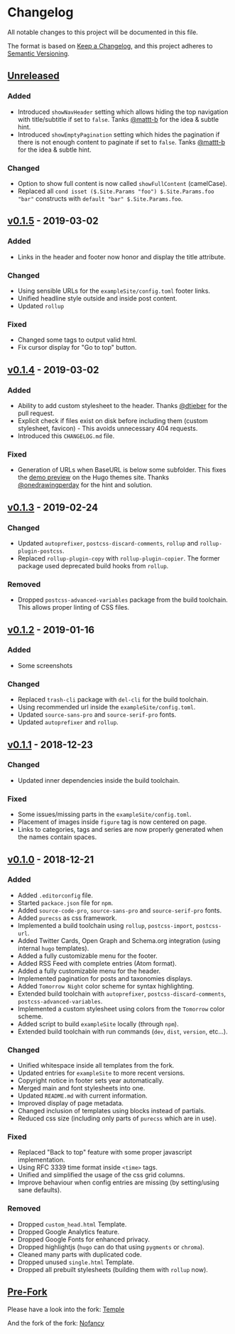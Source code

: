 # Changelog
All notable changes to this project will be documented in this file.

The format is based on
[Keep a Changelog](https://keepachangelog.com/en/1.0.0/),
and this project adheres to
[Semantic Versioning](https://semver.org/spec/v2.0.0.html).


## [Unreleased]

### Added
- Introduced ``showNavHeader`` setting which allows hiding the top
  navigation with title/subtitle if set to ``false``.
  Tanks [@mattt-b](https://github.com/mattt-b) for the idea & subtle hint.
- Introduced ``showEmptyPagination`` setting which hides the pagination
  if there is not enough content to paginate if set to ``false``.
  Tanks [@mattt-b](https://github.com/mattt-b) for the idea & subtle hint.

### Changed
- Option to show full content is now called ``showFullContent`` (camelCase).
- Replaced all ``cond isset ($.Site.Params "foo") $.Site.Params.foo "bar"``
  constructs with ``default "bar" $.Site.Params.foo``.

## [v0.1.5] - 2019-03-02

### Added
- Links in the header and footer now honor and display the title attribute.

### Changed
- Using sensible URLs for the ``exampleSite/config.toml`` footer links.
- Unified headline style outside and inside post content.
- Updated ``rollup``

### Fixed
- Changed some tags to output valid html.
- Fix cursor display for "Go to top" button.


## [v0.1.4] - 2019-03-02

### Added
- Ability to add custom stylesheet to the header.
  Thanks [@dtieber](https://github.com/dtieber) for the pull request.
- Explicit check if files exist on disk before including them
  (custom stylesheet, favicon) - This avoids unnecessary 404 requests.
- Introduced this ``CHANGELOG.md`` file.

### Fixed
- Generation of URLs when BaseURL is below some subfolder.
  This fixes the [demo preview](https://themes.gohugo.io/theme/slick/)
  on the Hugo themes site.
  Thanks [@onedrawingperday](https://github.com/onedrawingperday) for the hint and solution.


## [v0.1.3] - 2019-02-24

### Changed
- Updated ``autoprefixer``, ``postcss-discard-comments``, ``rollup``
  and ``rollup-plugin-postcss``.
- Replaced ``rollup-plugin-copy`` with ``rollup-plugin-copier``.
  The former package used deprecated build hooks from ``rollup``.

### Removed
- Dropped ``postcss-advanced-variables`` package from the build toolchain.
  This allows proper linting of CSS files.


## [v0.1.2] - 2019-01-16

### Added
- Some screenshots

### Changed
- Replaced ``trash-cli`` package with ``del-cli`` for the build toolchain.
- Using recommended url inside the ``exampleSite/config.toml``.
- Updated ``source-sans-pro`` and ``source-serif-pro`` fonts.
- Updated ``autoprefixer`` and ``rollup``.

## [v0.1.1] - 2018-12-23

### Changed
- Updated inner dependencies inside the build toolchain.

### Fixed
- Some issues/missing parts in the ``exampleSite/config.toml``.
- Placement of images inside ``figure`` tag is now centered on page.
- Links to categories, tags and series are now properly generated
  when the names contain spaces.


## [v0.1.0] - 2018-12-21

### Added
- Added ``.editorconfig`` file.
- Started ``packace.json`` file for ``npm``.
- Added ``source-code-pro``, ``source-sans-pro`` and ``source-serif-pro`` fonts.
- Added ``purecss`` as css framework.
- Implemented a build toolchain using ``rollup``,
  ``postcss-import``, ``postcss-url``.
- Added Twitter Cards, Open Graph and Schema.org integration
  (using internal ``hugo`` templates).
- Added a fully customizable menu for the footer.
- Added RSS Feed with complete entries (Atom format).
- Added a fully customizable menu for the header.
- Implemented pagination for posts and taxonomies displays.
- Added ``Tomorrow Night`` color scheme for syntax highlighting.
- Extended build toolchain with ``autoprefixer``,
  ``postcss-discard-comments``, ``postcss-advanced-variables``.
- Implemented a custom stylesheet using colors from the
  ``Tomorrow`` color scheme.
- Added script to build ``exampleSite`` locally (through ``npm``).
- Extended build toolchain with run commands
  (``dev``, ``dist``, ``version``, etc...).


### Changed
- Unified whitespace inside all templates from the fork.
- Updated entries for ``exampleSite`` to more recent versions.
- Copyright notice in footer sets year automatically.
- Merged main and font stylesheets into one.
- Updated ``README.md`` with current information.
- Improved display of page metadata.
- Changed inclusion of templates using blocks instead of partials.
- Reduced css size (including only parts of ``purecss`` which are in use).

### Fixed
- Replaced "Back to top" feature with some proper javascript implementation.
- Using RFC 3339 time format inside ``<time>`` tags.
- Unified and simplified the usage of the css grid columns.
- Improve behaviour when config entries are missing
  (by setting/using sane defaults).

### Removed
- Dropped ``custom_head.html`` Template.
- Dropped Google Analytics feature.
- Dropped Google Fonts for enhanced privacy.
- Dropped highlightjs (``hugo`` can do that using ``pygments`` or ``chroma``).
- Cleaned many parts with duplicated code.
- Dropped unused ``single.html`` Template.
- Dropped all prebuilt stylesheets (building them with ``rollup`` now).

## [Pre-Fork]

Please have a look into the fork:
[Temple](https://github.com/aos/temple)

And the fork of the fork:
[Nofancy](https://github.com/gizak/nofancy)


[Unreleased]:   https://github.com/spookey/slick/compare/v0.1.5...HEAD
[v0.1.5]:       https://github.com/spookey/slick/compare/v0.1.4...v0.1.5
[v0.1.4]:       https://github.com/spookey/slick/compare/v0.1.3...v0.1.4
[v0.1.3]:       https://github.com/spookey/slick/compare/v0.1.2...v0.1.3
[v0.1.2]:       https://github.com/spookey/slick/compare/v0.1.1...v0.1.2
[v0.1.1]:       https://github.com/spookey/slick/compare/v0.1.0...v0.1.1
[v0.1.0]:       https://github.com/spookey/slick/compare/6bfdc70...v0.1.0
[Pre-Fork]:     https://github.com/spookey/slick/compare/3411e81...6bfdc70
